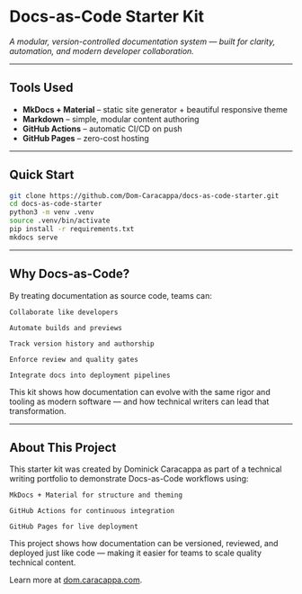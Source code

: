 # Docs-as-Code Starter Kit

_A modular, version-controlled documentation system — built for clarity, automation, and modern developer collaboration._

---

## Tools Used

- **MkDocs + Material** – static site generator + beautiful responsive theme  
- **Markdown** – simple, modular content authoring  
- **GitHub Actions** – automatic CI/CD on push  
- **GitHub Pages** – zero-cost hosting  

---

## Quick Start

```bash
git clone https://github.com/Dom-Caracappa/docs-as-code-starter.git
cd docs-as-code-starter
python3 -m venv .venv
source .venv/bin/activate
pip install -r requirements.txt
mkdocs serve
```

---

## Why Docs-as-Code?

By treating documentation as source code, teams can:

    Collaborate like developers

    Automate builds and previews

    Track version history and authorship

    Enforce review and quality gates

    Integrate docs into deployment pipelines

This kit shows how documentation can evolve with the same rigor and tooling as modern software — and how technical writers can lead that transformation.

---

## About This Project

This starter kit was created by Dominick Caracappa as part of a technical writing portfolio to demonstrate Docs-as-Code workflows using:

    MkDocs + Material for structure and theming

    GitHub Actions for continuous integration

    GitHub Pages for live deployment

This project shows how documentation can be versioned, reviewed, and deployed just like code — making it easier for teams to scale quality technical content.

Learn more at [dom.caracappa.com](https://dom.caracappa.com).

